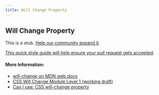 ```yaml
---
title: Will Change Property
---
```

## Will Change Property

This is a stub. <a href='https://github.com/freecodecamp/guides/tree/master/src/pages/css/using-css-transitions/index.md' target='_blank' rel='nofollow'>Help our community expand it</a>.

<a href='https://github.com/freecodecamp/guides/blob/master/README.md' target='_blank' rel='nofollow'>This quick style guide will help ensure your pull request gets accepted</a>.

<!-- The article goes here, in GitHub-flavored Markdown. Feel free to add YouTube videos, images, and CodePen/JSBin embeds  -->

#### More Information:
- [will-change on MDN web docs](https://developer.mozilla.org/en-US/docs/Web/CSS/will-change)
- [CSS Will Change Module Level 1 (working draft)](https://drafts.csswg.org/css-will-change/#will-change)
- [Can I use: CSS will-change property](https://caniuse.com/#feat=will-change)

